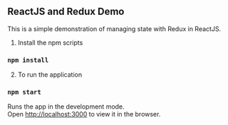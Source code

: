 ## ReactJS and Redux Demo

This is a simple demonstration of managing state with Redux in ReactJS.

1. Install the npm scripts

### `npm install`

2. To run the application

### `npm start`

Runs the app in the development mode.<br>
Open [http://localhost:3000](http://localhost:3000) to view it in the browser.
